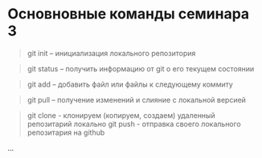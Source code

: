 # Основновные команды семинара 3

> git init – инициализация локального репозитория

> git status – получить информацию от git о его текущем состоянии

> git add – добавить файл или файлы к следующему коммиту

> git pull – получение изменений и слияние с локальной версией

> git clone - клонируем (копируем, создаем) удаленный репозитарий локально
> git push - отправка своего локального репозитария на github 

...